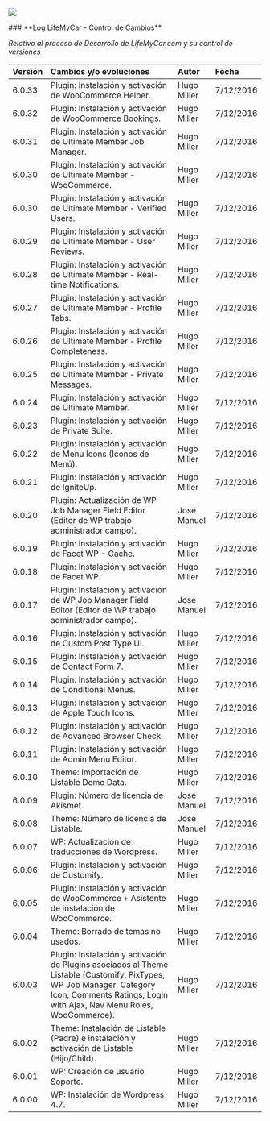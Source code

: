 <p align="left">
<img src="https://s13.postimg.org/bl787p213/Life_My_Car_Github.png">
</p>
### **Log LifeMyCar - Control de Cambios**

_Relativo al proceso de Desarrollo de LifeMyCar.com y su control de versiones_






| Versión |Cambios y/o evoluciones |Autor|Fecha|
|:------------- |:---------------|:---------------|:---------------|
| 6.0.33    | Plugin: Instalación y activación de WooCommerce Helper. |Hugo Miller|7/12/2016|
| 6.0.32    | Plugin: Instalación y activación de WooCommerce Bookings. |Hugo Miller|7/12/2016|
| 6.0.31    | Plugin: Instalación y activación de Ultimate Member Job Manager. |Hugo Miller|7/12/2016|
| 6.0.30    | Plugin: Instalación y activación de Ultimate Member - WooCommerce. |Hugo Miller|7/12/2016|
| 6.0.30    | Plugin: Instalación y activación de Ultimate Member - Verified Users. |Hugo Miller|7/12/2016|
| 6.0.29    | Plugin: Instalación y activación de Ultimate Member - User Reviews. |Hugo Miller|7/12/2016|
| 6.0.28    | Plugin: Instalación y activación de Ultimate Member - Real-time Notifications. |Hugo Miller|7/12/2016|
| 6.0.27    | Plugin: Instalación y activación de Ultimate Member - Profile Tabs. |Hugo Miller|7/12/2016|
| 6.0.26    | Plugin: Instalación y activación de Ultimate Member - Profile Completeness. |Hugo Miller|7/12/2016|
| 6.0.25    | Plugin: Instalación y activación de Ultimate Member - Private Messages. |Hugo Miller|7/12/2016|
| 6.0.24    | Plugin: Instalación y activación de Ultimate Member. |Hugo Miller|7/12/2016|
| 6.0.23    | Plugin: Instalación y activación de Private Suite. |Hugo Miller|7/12/2016|
| 6.0.22    | Plugin: Instalación y activación de Menu Icons (Iconos de Menú). |Hugo Miller|7/12/2016|
| 6.0.21    | Plugin: Instalación y activación de IgniteUp. |Hugo Miller|7/12/2016|
| 6.0.20    | Plugin: Actualización de WP Job Manager Field Editor (Editor de WP trabajo administrador campo). |José Manuel|7/12/2016|
| 6.0.19    | Plugin: Instalación y activación de Facet WP - Cache. |Hugo Miller|7/12/2016|
| 6.0.18    | Plugin: Instalación y activación de Facet WP. |Hugo Miller|7/12/2016|
| 6.0.17    | Plugin: Instalación y activación de WP Job Manager Field Editor (Editor de WP trabajo administrador campo). |José Manuel|7/12/2016|
| 6.0.16    | Plugin: Instalación y activación de Custom Post Type UI. |Hugo Miller|7/12/2016|
| 6.0.15    | Plugin: Instalación y activación de Contact Form 7. |Hugo Miller|7/12/2016|
| 6.0.14    | Plugin: Instalación y activación de Conditional Menus. |Hugo Miller|7/12/2016|
| 6.0.13    | Plugin: Instalación y activación de Apple Touch Icons. |Hugo Miller|7/12/2016|
| 6.0.12    | Plugin: Instalación y activación de Advanced Browser Check. |Hugo Miller|7/12/2016|
| 6.0.11    | Plugin: Instalación y activación de Admin Menu Editor. |Hugo Miller|7/12/2016|
| 6.0.10    | Theme: Importación de Listable Demo Data. |Hugo Miller|7/12/2016|
| 6.0.09    | Plugin: Número de licencia de Akismet. |José Manuel|7/12/2016|
| 6.0.08    | Theme: Número de licencia de Listable. |José Manuel|7/12/2016|
| 6.0.07    | WP: Actualización de traducciones de Wordpress. |Hugo Miller|7/12/2016|
| 6.0.06    | Plugin: Instalación y activación de Customify. |Hugo Miller|7/12/2016|
| 6.0.05    | Plugin: Instalación y activación de WooCommerce + Asistente de instalación de WooCommerce. |Hugo Miller|7/12/2016|
| 6.0.04    | Theme: Borrado de temas no usados. |Hugo Miller|7/12/2016|
| 6.0.03    | Plugin: Instalación y activación de Plugins asociados al Theme Listable (Customify, PixTypes, WP Job Manager, Category Icon, Comments Ratings, Login with Ajax, Nav Menu Roles, WooCommerce). |Hugo Miller|7/12/2016|
| 6.0.02    | Theme: Instalación de Listable (Padre) e instalación y activación de Listable (Hijo/Child). |Hugo Miller|7/12/2016|
| 6.0.01    | WP: Creación de usuario Soporte. |Hugo Miller|7/12/2016|
| 6.0.00    | WP: Instalación de Wordpress 4.7. |Hugo Miller|7/12/2016|



